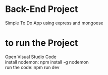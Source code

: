 # Back-End Project
Simple To Do App using express and mongoose

# to run the Project 
Open Visual Studio Code   
install nodemon: npm install -g nodemon  
run the code: npm run dev  

